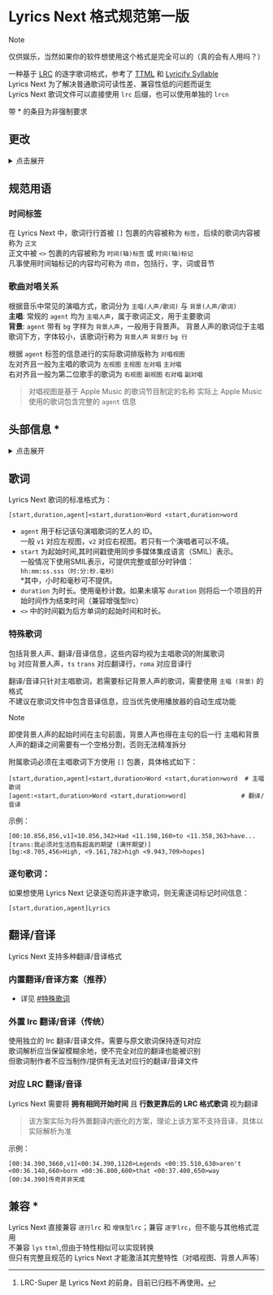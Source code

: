 # Lyrics Next 格式规范第一版

> [!note]   
> 仅供娱乐，当然如果你的软件想使用这个格式是完全可以的（真的会有人用吗？）

一种基于 [LRC](https://zh.wikipedia.org/wiki/LRC%E6%A0%BC%E5%BC%8F) 的逐字歌词格式，参考了 [TTML](https://en.wikipedia.org/wiki/Timed_Text_Markup_Language) 和 [Lyricify Syllable](https://github.com/WXRIW/Lyricify-App/blob/main/docs/Lyricify%204/Lyrics.md#lyricify-syllable-%E6%A0%BC%E5%BC%8F%E8%A7%84%E8%8C%83)  
Lyrics Next 为了解决普通歌词可读性差、兼容性低的问题而诞生  
Lyrics Next 歌词文件可以直接使用 `lrc` 后缀，也可以使用单独的 `lrcn`

带 * 的条目为非强制要求

## 更改

<details>
<summary>点击展开</summary>
<br>

相较于原本的 LRC-Super[^1]，Lyrics Next 进行了许多更改。新版规范无法适配旧版规范，请以新版规范为准

[^1]: LRC-Super 是 Lyrics Next 的前身。目前已归档不再使用。

### 更多信息
Lyrics Next 的规范增加了更多详细标准释义，包括 [规范用语](#规范用语) 和更多 [头部信息标准](#头部信息)
### 格式更改
Lyrics Next 对歌词正文格式进行了调整。具体如下：
- 歌词行标签增加 `duration` 信息，标记歌词行时长
- 将 `agent` 信息移动至歌词行标签内部
- 简化了逐行版本的格式

### 翻译/音译支持
Lyrics Next 修改了对翻译/音译的格式规范

</details>

## 规范用语

### 时间标签
在 Lyrics Next 中，歌词行行首被 `[]` 包裹的内容被称为 `标签`，后续的歌词内容被称为 `正文`  
正文中被 `<>` 包裹的内容被称为 `时间(轴)标签` 或 `时间(轴)标记`  
凡事使用时间轴标记的内容均可称为 `项目`，包括行，字，词或音节  

### 歌曲对唱关系
根据音乐中常见的演唱方式，歌词分为 `主唱(人声/歌词)` 与 `背景(人声/歌词)`  
**主唱**: 常规的 `agent` 均为 `主唱人声`，属于歌词正文，用于主要歌词  
**背景**: `agent` 带有 `bg` 字样为 `背景人声`，一般用于背景声。
背景人声的歌词位于主唱歌词下方，字体较小，该歌词行称为 `背景人声` `背景行` `bg 行`

根据 `agent` 标签的信息进行的实际歌词排版称为 `对唱视图`  
左对齐且一般为主唱的歌词为 `左视图` `主视图` `左对唱` `主对唱`  
右对齐且一般为第二位歌手的歌词为 `右视图` `副视图` `右对唱` `副对唱`  
> 对唱视图是基于 Apple Music 的歌词节目制定的名称
> 实际上 Apple Music 使用的歌词包含完整的 `agent` 信息

## 头部信息 *

<details>
<summary>点击展开</summary>
<br>

歌词头部可选的包含歌词相关信息，如：  
| 标签                               | 含义                                                     |
| ---------------------------------- | -------------------------------------------------------- |
| [lrcn-vertion:v3.0]                | Lyrics Next 格式版本                                     |
| [timing:syllable]                  | 项目类型<br>`line` 为逐行，`word` `syllable` 为逐字/音节 |
| [ti:On the Journey]                | 歌曲标题                                                 |
| [ar:HOYO-MiX]                      | 歌手名                                                   |
| [ar-v1:魏晨]                       | 歌手名，但包含 `agent` 对应信息                          |
| [ar-v2:Nea]                        | ^^                                                       |
| [al:On the Journey]                | 专辑名                                                   |
| [from:QQMusic]                     | 歌词源                                                   |
| [by:MiaowCham]                     | 歌词制作者                                               |
| [offset:0]                         | 歌曲偏移量（单位毫秒）                                   |
| [QQMusic-mid:0049lelQ3EY4jN]       | 歌曲对应平台及平台 ID，下同                              |
| [ncmid:2699981246]                 | ^^                                                       |
| [spotifyid:0HqjLk8hVH78mkgY6Z2eX6] | ^^                                                       |

若一个标签有多个内容，可以用 `,` 分割或者使用多个标签表示

*注意：该内容可以不填，不要包含重复标签。(重复标签指完全相同的标签)*  

### 关于 ***歌曲对应平台及平台 ID***，推荐使用以下标准 *

```
[对应标签-额外信息（可选）:ID]
```
| 平台        | 对应标签   | 额外信息 |
| ----------- | ---------- | -------- |
| 网易云      | ncmid      |          |
| QQ音乐      | QQMusic    | mid/id   |
| 酷狗音乐    | kugouid    |          |
| Spotify     | spotifyid  | 地区     |
| Apple Music | applemusic | 地区     |

关于 Apple Music 和 Spotify 的地区信息，一般遵循以下标准：

- 除去隔壁特殊区外的总区，使用英文 - `global` 或直接使用语言代号 `en`
- 使用简体中文的中国区 - `hans` 或直接使用地区代号 `cn`
- 使用繁体中文的港澳台地区 - `hant` 或直接使用地区代号 `hk` `tw`
- 使用日语的日区 - `jp`
- 使用韩语的韩区 - `kr`

</details>

## 歌词
Lyrics Next 歌词的标准格式为：
```
[start,duration,agent]<start,duration>Word <start,duration>word
```
- `agent` 用于标记该句演唱歌词的艺人的 ID。  
一般 `v1` 对应左视图，`v2` 对应右视图。若只有一个演唱者可以不填。
- `start` 为起始时间,其时间戳使用同步多媒体集成语言（SMIL）表示。  
    一般情况下使用SMIL表示，可提供完整或部分时钟值：  
    `hh:mm:ss.sss（时:分:秒.毫秒）`   
    *其中，小时和毫秒可不提供。  
- `duration` 为时长。使用毫秒计数。如果未填写 `duration` 则将后一个项目的开始时间作为结束时间（兼容增强型lrc）  
- `<>` 中的时间戳为后方单词的起始时间和时长。

### **特殊歌词**  

包括背景人声、翻译/音译信息，这些内容均视为主唱歌词的附属歌词  
`bg` 对应背景人声，`ts` `trans` 对应翻译行，`roma` 对应音译行

翻译/音译只针对主唱歌词，若需要标记背景人声的歌词，需要使用 `主唱 (背景)` 的格式  
不建议在歌词文件中包含音译信息，应当优先使用播放器的自动生成功能

> [!note]
> 即使背景人声的起始时间在主句前面，背景人声也得在主句的后一行
> 主唱和背景人声的翻译之间需要有一个空格分割，否则无法精准拆分

附属歌词必须在主唱歌词下方使用 `[]` 包裹，具体格式如下：
```
[start,duration,agent]<start,duration>Word <start,duration>word  # 主唱歌词
[agent:<start,duration>Word <start,duration>word]               # 翻译/音译
```

示例：
```
[00:10.856,856,v1]<10.856,342>Had <11.198,160>to <11.358,363>have...
[trans:我必须对生活抱有超高的期望 (满怀期望)]
[bg:<8.705,456>High, <9.161,782>high <9.943,709>hopes]
```

### **逐句歌词：**  
如果想使用 Lyrics Next 记录逐句而非逐字歌词，则无需逐词标记时间信息：
```
[start,duration,agent]Lyrics
```

## 翻译/音译

Lyrics Next 支持多种翻译/音译格式

### 内置翻译/音译方案（推荐）
- 详见 [#特殊歌词](#特殊歌词)

### 外置 lrc 翻译/音译（传统）
使用独立的 lrc 翻译/音译文件。需要与原文歌词保持逐句对应  
歌词解析应当保留模糊余地，使不完全对应的翻译也能被识别  
但歌词制作者不应当制作/提供有无法对应行的翻译/音译文件

### 对应 LRC 翻译/音译
Lyrics Next 需要将 **拥有相同开始时间** 且 **行数更靠后的 LRC 格式歌词** 视为翻译  
>该方案实际为将外置翻译内嵌化的方案，理论上该方案不支持音译，具体以实际解析为准

示例：
```
[00:34.390,3660,v1]<00:34.390,1120>Legends <00:35.510,630>aren't <00:36.140,660>born <00:36.800,600>that <00:37.400,650>way
[00:34.390]传奇并非天成
```

## 兼容 *
Lyrics Next 直接兼容 `逐行lrc` 和 `增强型lrc`；兼容 `逐字lrc`，但不能与其他格式混用  
不兼容 `lys` `ttml`,但由于特性相似可以实现转换  
但只有完整且规范的 Lyrics Next 才能激活其完整特性（对唱视图、背景人声等）